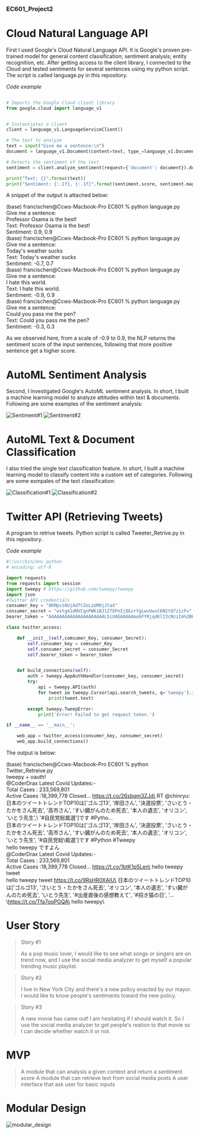 ### EC601_Project2

# Cloud Natural Language API
First I used Google's Cloud Natural Language API. It is Google's proven pre-trained model for general content classification; sentiment analysis; entity recognition, etc. After getting access to the client library, I connected to the Cloud and tested sentiments for several sentences using my python script. The script is called language.py in this repository. 

*Code example*
```python

# Imports the Google Cloud client library
from google.cloud import language_v1


# Instantiates a client
client = language_v1.LanguageServiceClient()

# The text to analyze
text = input("Give me a sentence:\n")
document = language_v1.Document(content=text, type_=language_v1.Document.Type.PLAIN_TEXT)

# Detects the sentiment of the text
sentiment = client.analyze_sentiment(request={'document': document}).document_sentiment

print("Text: {}".format(text))
print("Sentiment: {:.1f}, {:.1f}".format(sentiment.score, sentiment.magnitude))
```

A snippet of the output is attached below:

(base) francischen@Ccws-Macbook-Pro EC601 % python language.py\
Give me a sentence:\
Professor Osama is the best!\
Text: Professor Osama is the best!\
Sentiment: 0.9, 0.9\
(base) francischen@Ccws-Macbook-Pro EC601 % python language.py\
Give me a sentence:\
Today's weather sucks\
Text: Today's weather sucks\
Sentiment: -0.7, 0.7\
(base) francischen@Ccws-Macbook-Pro EC601 % python language.py\
Give me a sentence:\
I hate this world.\
Text: I hate this world.\
Sentiment: -0.9, 0.9\
(base) francischen@Ccws-Macbook-Pro EC601 % python language.py\
Give me a sentence:\
Could you pass me the pen?\
Text: Could you pass me the pen?\
Sentiment: -0.3, 0.3

As we observed here, from a scale of -0.9 to 0.9, the NLP returns the sentiment score of the input sentences, following that more positive sentence get a higher score.

# AutoML Sentiment Analysis
Second, I investigated Google's AutoML sentiment analysis. In short, I built a machine learning model to analyze attitudes within text & documents. Following are some examples of the sentiment analysis:

![Sentiment#1](https://github.com/Mockingbirdzzz/EC601_Project2/blob/main/Screen%20Shot%202021-09-29%20at%2002.10.23.png?raw=true)
![Sentiment#2](https://github.com/Mockingbirdzzz/EC601_Project2/blob/main/Screen%20Shot%202021-09-29%20at%2002.12.41.png?raw=true)

# AutoML Text & Document Classification
I also tried the single text classification feature. In short, I built a machine learning model to classify content into a custom set of categories. Following are some exmpales of the text classification:

![Classification#1](https://github.com/Mockingbirdzzz/EC601_Project2/blob/main/Screen%20Shot%202021-09-29%20at%2002.17.07.png?raw=true)
![Classification#2](https://github.com/Mockingbirdzzz/EC601_Project2/blob/main/Screen%20Shot%202021-09-29%20at%2002.17.28.png?raw=true)

# Twitter API (Retrieving Tweets)

A program to retrive tweets. Python script is called Tweeter_Retrive.py in this repository. 

*Code example*
```python
#!/usr/bin/env python
# encoding: utf-8

import requests
from requests import session
import tweepy # https://github.com/tweepy/tweepy
import json
#Twitter API credentials
consumer_key = "8KMps10UjAdfCZoLzUMOjJtaX"
consumer_secret = "wstgm1dNVCgnPWKiBJ1Z7EPnIjQGzrYgLwvUwvC6N2tQ7z1zFv"
bearer_token = "AAAAAAAAAAAAAAAAAAAAAL5iUAEAAAAAmo6FYRjqdKlI3cNziIm%2BHUQB9Xs%3DS31pj0mxARMTOk2g9dvQ1yP9wknvY4FPBPUlE00smJcncw4dPR"

class twitter_access:

    def __init__(self,comsumer_Key, consumer_Secret):
        self.consumer_key = comsumer_Key
        self.consumer_secret = consumer_Secret
        self.bearer_token = bearer_token


    def build_connections(self):
        auth = tweepy.AppAuthHandler(consumer_key, consumer_secret)
        try:
            api = tweepy.API(auth)
            for tweet in tweepy.Cursor(api.search_tweets, q='tweepy').items(10):
                print(tweet.text)

        except tweepy.TweepError:
            print('Error! Failed to get request token.')

if __name__ == '__main__':

    web_app = twitter_access(consumer_key, consumer_secret)
    web_app.build_connections()
 ```
The output is below:

(base) francischen@Ccws-Macbook-Pro EC601 % python Twitter_Retreive.py\
tweepy + oauth!\
@CoderDrax  Latest Covid Updates:-\
                   Total Cases : 233,569,801 \
Active Cases :18,399,778    Closed… https://t.co/26sbqm3ZJd\
RT @chinryu: 日本のツイートトレンドTOP10は['ゴルゴ13', '岸田さん', '決選投票', 'さいとう・たかをさん死去', '高市さん', 'すい臓がんのため死去', '本人の遺志', 'オリコン', 'いとう先生',\ '#自民党総裁選']です #Pytho…\
日本のツイートトレンドTOP10は['ゴルゴ13', '岸田さん', '決選投票', 'さいとう・たかをさん死去', '高市さん', 'すい臓がんのため死去', '本人の遺志', 'オリコン', 'いとう先生', '#自民党総\裁選']です #Python #Tweepy\
hello tweepy ですよん\
@CoderDrax  Latest Covid Updates:-\
                   Total Cases : 233,569,801 \
Active Cases :18,399,778    Closed… https://t.co/1btK1p5Len\
hello tweepy tweet\
hello tweepy tweet https://t.co/9RsHR0XAIU\
日本のツイートトレンドTOP10は['ゴルゴ13', 'さいとう・たかをさん死去', 'オリコン', '本人の遺志', 'すい臓がんのため死去', 'いとう先生', '#出産直後の感想教えて', '#招き猫の日', '… \https://t.co/Tfa7oqPGQA\
hello tweepy\

# User Story

> Story #1
>
> As a pop music lover, I would like to see what songs or singers are on trend now, and I use the social media analyzer to get myself a popular trending music playlist.

> Story #2
> 
> I live in New York City and there's a new policy enacted by our mayor. I would like to know people's sentiments toward the new policy.

> Story #3
> 
> A new movie has came out! I am hesitating if I should watch it. So I use the social media analyzer to get people's reation to that movie so I can decide whether watch it or not.

# MVP

> A module that can analysis a given context and return a sentiment score
> A module that can retrieve text from social media posts
> A user interface that ask user for basic inputs

# Modular Design

![modular_design](https://github.com/Mockingbirdzzz/EC601_Project2/blob/main/Screen%20Shot%202021-10-05%20at%2022.31.20.png?raw=true)
